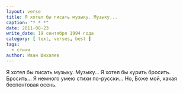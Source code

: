 ```yaml
---
layout: verse
title: Я хотел бы писать музыку. Музыку...
caption: "* * *"
date: 2011-08-23
write_date: 19 сентября 1994 года
category: [ text, verses, best ]
tags:
  - стихи
author: Иван Шихалев
---
```

Я хотел бы писать музыку. Музыку...
Я хотел бы курить бросить. Бросить...
Я немного умею стихи по-русски...
Но, Боже мой, какая беспонтовая осень.
